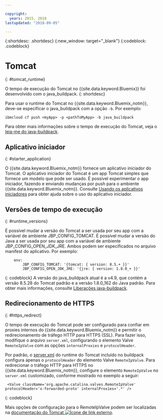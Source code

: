 ```yaml
---

copyright:
  years: 2015, 2018
lastupdated: "2018-09-05"

---
```


{:shortdesc: .shortdesc}
{:new_window: target="_blank"}
{:codeblock: .codeblock}


# Tomcat
{: #tomcat_runtime}

O tempo de execução do Tomcat no {{site.data.keyword.Bluemix}} foi desenvolvido com o java_buildpack.
{: shortdesc}

Para usar o runtime do Tomcat no {{site.data.keyword.Bluemix_notm}}, deve-se especificar o java_buildpack
com a opção `-b`. Por exemplo:

```
ibmcloud cf push <myApp> -p <pathToMyApp> -b java_buildpack
```

Para obter mais informações sobre o tempo de execução do Tomcat, veja o
[leia-me do java-buildpack](https://github.com/cloudfoundry/java-buildpack/blob/master/README.md).

## Aplicativo iniciador
{: #starter_application}

O {{site.data.keyword.Bluemix_notm}} fornece um aplicativo iniciador do Tomcat.  O aplicativo iniciador do Tomcat é um app Tomcat simples que fornece um modelo que pode ser usado. É possível experimentar o app iniciador, fazendo e enviando mudanças por push para o ambiente
{{site.data.keyword.Bluemix_notm}}. Consulte [Usando os aplicativos iniciadores](../common/starter_app_usage.html) para obter ajuda sobre o uso
do aplicativo iniciador.

## Versões de tempo de execução
{: #runtime_versions}

É possível mudar a versão do Tomcat a ser usada por seu app com a variável de ambiente JBP_CONFIG_TOMCAT.
É possível mudar a versão do Java a ser usada por seu app com a variável de ambiente JBP_CONFIG_OPEN_JDK_JRE.
Ambos podem ser especificados no arquivo manifest do aplicativo.  Por exemplo:
```
    env:
        JBP_CONFIG_TOMCAT: '{tomcat: { version: 8.5.+ }}'
        JBP_CONFIG_OPEN_JDK_JRE: '{jre: { version: 1.8.0_+ }}'
```
{: codeblock}
A versão do java_buildpack atual é a v4.9, que contém a versão 8.5.28 do Tomcat padrão e a versão 1.8.0_162 do Java padrão.
Para obter mais informações, consulte [Liberações java-buildpack](https://github.com/cloudfoundry/java-buildpack/releases/tag/v4.9).

## Redirecionamento de HTTPS
{: #https_redirect}

O tempo de execução do Tomcat pode ser configurado para confiar em proxies internos do
{{site.data.keyword.Bluemix_notm}} e permitir o redirecionamento de tráfego HTTP para HTTPS (SSL).
Para fazer isso, modifique o arquivo `server.xml`, configurando o elemento Valve `RemoteIpValve` com as opções `internalProxies` e `protocolHeader`.

Por padrão, o [server.xml](https://github.com/cloudfoundry/java-buildpack/blob/master/resources/tomcat/conf/server.xml)
do runtime do Tomcat incluído no buildpack configura apenas o `protocolHeader` do elemento Valve
`RemoteIpValve`.  Para redirecionar o tráfego HTTP para HTTPS no {{site.data.keyword.Bluemix_notm}},
configure o elemento `RemoteIpValve` no `server.xml` customizado, conforme mostrado no exemplo a seguir:

```
 <Valve className='org.apache.catalina.valves.RemoteIpValve' protocolHeader='x-forwarded-proto' internalProxies='.*' />
```
{: codeblock}

Mais opções de configuração para o RemoteIpValve podem ser localizadas na
[documentação do Tomcat ![Ícone de link externo](../../icons/launch-glyph.svg "Ícone de link externo")](https://tomcat.apache.org/tomcat-8.5-doc/api/org/apache/catalina/valves/RemoteIpValve.html).
